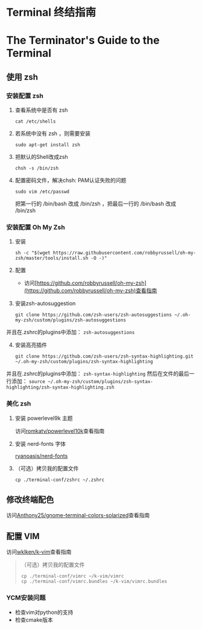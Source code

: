 # Terminal 终结指南
# The Terminator's Guide to the Terminal

## 使用 zsh

### 安装配置 zsh

1. 查看系统中是否有 zsh

	```
	cat /etc/shells
	 ```
	
2. 若系统中没有 zsh ，则需要安装

	```
	sudo apt-get install zsh
	```
	
3. 把默认的Shell改成zsh

	```
	chsh -s /bin/zsh
	```
	
4. 配置密码文件，解决chsh: PAM认证失败的问题

	```
	sudo vim /etc/passwd
	```
	把第一行的 /bin/bash 改成 /bin/zsh ，把最后一行的 /bin/bash 改成 /bin/zsh
	
### 安装配置 Oh My Zsh

1. 安装

	```
	sh -c "$(wget https://raw.githubusercontent.com/robbyrussell/oh-my-zsh/master/tools/install.sh -O -)"
	```
	
2. 配置 
	
	- 访问[https://github.com/robbyrussell/oh-my-zsh](https://github.com/robbyrussell/oh-my-zsh)查看指南
	
3. 安装zsh-autosuggestion

	```
	git clone https://github.com/zsh-users/zsh-autosuggestions ~/.oh-my-zsh/custom/plugins/zsh-autosuggestions
	```
并且在.zshrc的plugins中添加： `zsh-autosuggestions`

4. 安装高亮插件

	```
	git clone https://github.com/zsh-users/zsh-syntax-highlighting.git ~/.oh-my-zsh/custom/plugins/zsh-syntax-highlighting
	```
并且在.zshrc的plugins中添加： `zsh-syntax-highlighting`
然后在文件的最后一行添加： `source ~/.oh-my-zsh/custom/plugins/zsh-syntax-highlighting/zsh-syntax-highlighting.zsh`
	
### 美化 zsh

1. 安装 powerlevel9k 主题
	
	访问[romkatv/powerlevel10k](https://github.com/romkatv/powerlevel10k)查看指南
	
2. 安装 nerd-fonts 字体

	[ryanoasis/nerd-fonts](https://github.com/ryanoasis/nerd-fonts)
	
4. （可选）拷贝我的配置文件
	
	```
	cp ./terminal-conf/zshrc ~/.zshrc
	```

## 修改终端配色

访问[Anthony25/gnome-terminal-colors-solarized](https://github.com/Anthony25/gnome-terminal-colors-solarized)查看指南

	
## 配置 VIM

访问[wklken/k-vim](https://github.com/wklken/k-vim)查看指南
> （可选）拷贝我的配置文件	
> 
> ```
> cp ./terminal-conf/vimrc ~/k-vim/vimrc
> cp ./terminal-conf/vimrc.bundles ~/k-vim/vimrc.bundles
> ```

### YCM安装问题

- 检查vim对python的支持
- 检查cmake版本
